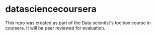 # datasciencecoursera
This repo was created as part of the Data scientist's toolbox course in coursera. It will be peer reviewed for evaluation.
